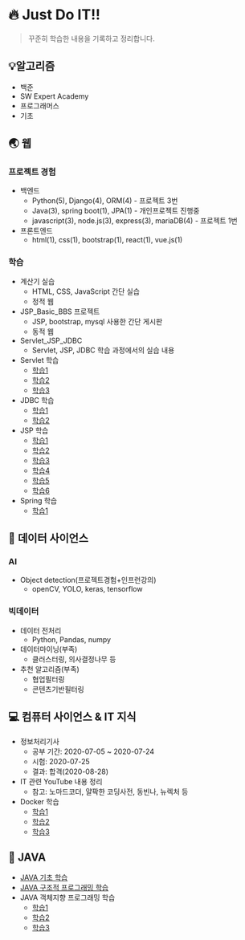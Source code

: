 # :fire: Just Do IT!!

> 꾸준히 학습한 내용을 기록하고 정리합니다.



## :bulb: ​알고리즘

- 백준
- SW Expert Academy
- 프로그래머스
- 기초



## :earth_asia: ​웹

### 프로젝트 경험

- 백엔드
  - Python(5), Django(4), ORM(4) - 프로젝트 3번
  - Java(3), spring boot(1), JPA(1) - 개인프로젝트 진행중
  - javascript(3), node.js(3), express(3), mariaDB(4) - 프로젝트 1번
- 프론트엔드
  - html(1), css(1), bootstrap(1), react(1), vue.js(1)

### 학습

- 계산기 실습
  - HTML, CSS, JavaScript 간단 실습
  - 정적 웹
- JSP_Basic_BBS 프로젝트
  - JSP, bootstrap, mysql 사용한 간단 게시판
  - 동적 웹
- Servlet_JSP_JDBC
  - Servlet, JSP, JDBC 학습 과정에서의 실습 내용
- Servlet 학습
  - [학습1](웹/Servlet_1.md)
  - [학습2](웹/Servlet_2.md)
  - [학습3](웹/Servlet_3.md)
- JDBC 학습
  - [학습1](웹/JDBC_1.md)
  - [학습2](웹/JDBC_2.md)
- JSP 학습
  - [학습1](웹/JSP_1.md)
  - [학습2](웹/JSP_2.md)
  - [학습3](웹/JSP_3.md)
  - [학습4](웹/JSP_4.md)
  - [학습5](웹/JSP_5.md)
  - [학습6](웹/JSP_6.md)
- Spring 학습
  - [학습1](웹/Spring_1.md)



## :mag_right: ​데이터 사이언스

### AI

- Object detection(프로젝트경험+인프런강의)
  - openCV, YOLO, keras, tensorflow

### 빅데이터

- 데이터 전처리
  - Python, Pandas, numpy
- 데이터마이닝(부족)
  - 클러스터링, 의사결정나무 등
- 추천 알고리즘(부족)
  - 협업필터링
  - 콘텐츠기반필터링



## :computer: ​컴퓨터 사이언스 & IT 지식

- 정보처리기사
  - 공부 기간: 2020-07-05 ~ 2020-07-24
  - 시험: 2020-07-25
  - 결과: 합격(2020-08-28)
- IT 관련 YouTube 내용 정리
  - 참고: 노마드코더, 얄팍한 코딩사전, 동빈나, 뉴렉처 등
- Docker 학습
  - [학습1](ITknowledge/Docker_1.md)
  - [학습2](ITknowledge/Docker_2.md)
  - [학습3](ITknowledge/Docker_3.md)



## :closed_book: ​JAVA

- [JAVA 기초 학습](JAVA/JAVA_Programming.md)
- [JAVA 구조적 프로그래밍 학습](JAVA/Structured_JAVA.md)
- JAVA 객체지향 프로그래밍 학습
  - [학습1](JAVA/OOP_JAVA_1.md)
  - [학습2](JAVA/OOP_JAVA_2.md)
  - [학습3](JAVA/OOP_JAVA_3.md)



